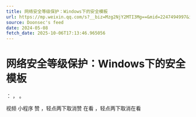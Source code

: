 ```yaml
---
title: 网络安全等级保护：Windows下的安全模板
url: https://mp.weixin.qq.com/s?__biz=Mzg2NjY2MTI3Mg==&mid=2247494997&idx=1&sn=6f997c7608fdc6fb39f63b45278be12a
source: Doonsec's feed
date: 2024-05-08
fetch_date: 2025-10-06T17:13:46.965056
---
```


# 网络安全等级保护：Windows下的安全模板

：
，
。

视频
小程序
赞
，轻点两下取消赞
在看
，轻点两下取消在看